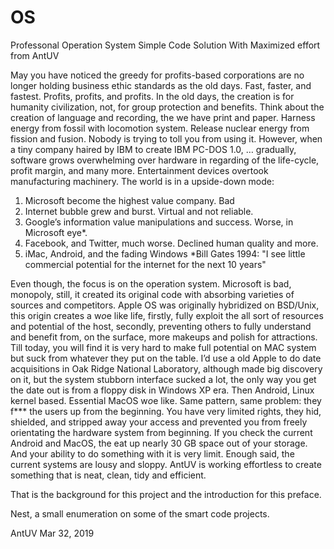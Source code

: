 # OS
Professonal Operation System Simple Code Solution
With Maximized effort from AntUV

May you have noticed the greedy for profits-based corporations are no longer holding business ethic standards as the old days. Fast, faster, and fastest. Profits, profits, and profits. In the old days, the creation is for humanity civilization, not, for group protection and benefits.
Think about the creation of language and recording, the we have print and paper. Harness energy from fossil with locomotion system. Release nuclear energy from fission and fusion. Nobody is trying to toll you from using it.
However, when a tiny company haired by IBM to create IBM PC-DOS 1.0, … gradually, software grows overwhelming over hardware in regarding of the life-cycle, profit margin, and many more. Entertainment devices overtook manufacturing machinery. The world is in a upside-down mode:
1)	Microsoft become the highest value company. Bad
2)	Internet bubble grew and burst. Virtual and not reliable.
3)	Google’s information value manipulations and success. Worse, in Microsoft eye*.
4)	Facebook, and Twitter, much worse. Declined human quality and more.
5)	iMac, Android, and the fading Windows
*Bill Gates 1994: "I see little commercial potential for the internet for the next 10 years"

Even though, the focus is on the operation system. Microsoft is bad, monopoly, still, it created its original code with absorbing varieties of sources and competitors. Apple OS was originally hybridized on BSD/Unix, this origin creates a w*o*e like life, firstly, fully exploit the all sort of resources and potential of the host, secondly, preventing others to fully understand and benefit from, on the surface, more makeups and polish for attractions. Till today, you will find it is very hard to make full potential on MAC system but suck from whatever they put on the table. I’d use a old Apple to do date acquisitions in Oak Ridge National Laboratory, although made big discovery on it, but the system stubborn interface sucked a lot, the only way you get the date out is from a floppy disk in Windows XP era.
Then Android, Linux kernel based. Essential MacOS w*o*e like. Same pattern, same problem: they f*** the users up from the beginning. You have very limited rights, they hid, shielded, and stripped away your access and prevented you from freely orientating the hardware system from beginning. If you check the current Android and MacOS, the eat up nearly 30 GB space out of your storage. And your ability to do something with it is very limit.
Enough said, the current systems are lousy and sloppy. AntUV is working effortless to create something that is neat, clean, tidy and efficient.

That is the background for this project and the introduction for this preface.

Nest, a small enumeration on some of the smart code projects.

AntUV
Mar 32, 2019
